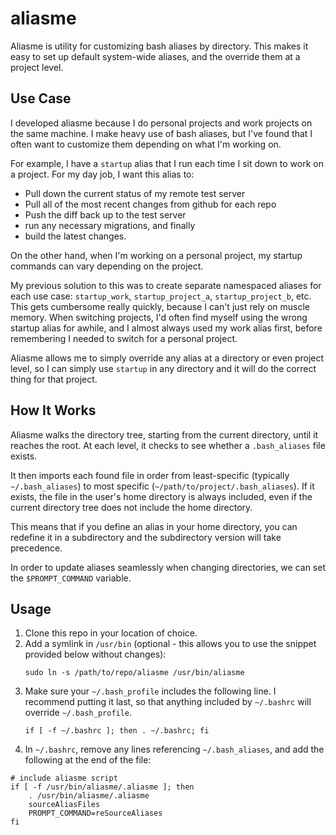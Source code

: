 # aliasme
Aliasme is utility for customizing bash aliases by directory.  This makes it easy to set up default system-wide aliases, and the override them at a project level.

## Use Case
I developed aliasme because I do personal projects and work projects on the same machine.  I make heavy use of bash aliases, but I've found that I often want to customize them depending on what I'm working on.

For example, I have a `startup` alias that I run each time I sit down to work on a project.  For my day job, I want this alias to:
- Pull down the current status of my remote test server
- Pull all of the most recent changes from github for each repo
- Push the diff back up to the test server
- run any necessary migrations, and finally
- build the latest changes.

On the other hand, when I'm working on a personal project, my startup commands can vary depending on the project.

My previous solution to this was to create separate namespaced aliases for each use case: `startup_work`, `startup_project_a`, `startup_project_b`, etc.  This gets cumbersome really quickly, because I can't just rely on muscle memory.  When switching projects, I'd often find myself using the wrong startup alias for awhile, and I almost always used my work alias first, before remembering I needed to switch for a personal project.

Aliasme allows me to simply override any alias at a directory or even project level, so I can simply use `startup` in any directory and it will do the correct thing for that project.

## How It Works
Aliasme walks the directory tree, starting from the current directory, until it reaches the root.  At each level, it checks to see whether a `.bash_aliases` file exists.

It then imports each found file in order from least-specific (typically `~/.bash_aliases`) to most specific (`~/path/to/project/.bash_aliases`).  If it exists, the file in the user's home directory is always included, even if the current directory tree does not include the home directory.

This means that if you define an alias in your home directory, you can redefine it in a subdirectory and the subdirectory version will take precedence.

In order to update aliases seamlessly when changing directories, we can set the `$PROMPT_COMMAND` variable.

## Usage
1. Clone this repo in your location of choice.
2. Add a symlink in `/usr/bin` (optional - this allows you to use the snippet provided below without changes):
    ```
    sudo ln -s /path/to/repo/aliasme /usr/bin/aliasme
    ```
3. Make sure your `~/.bash_profile` includes the following line.  I recommend putting it last, so that anything included by `~/.bashrc` will override `~/.bash_profile`.
   ```
   if [ -f ~/.bashrc ]; then . ~/.bashrc; fi
   ```
4. In `~/.bashrc`, remove any lines referencing `~/.bash_aliases`, and add the following at the end of the file:
```
# include aliasme script
if [ -f /usr/bin/aliasme/.aliasme ]; then
    . /usr/bin/aliasme/.aliasme
    sourceAliasFiles
    PROMPT_COMMAND=reSourceAliases
fi
```
